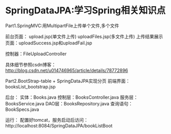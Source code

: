 # SpringDataJPA:学习Spring相关知识点
Part1.SpringMVC:用MultipartFile上传单个文件,多个文件

前台页面：
upload.jsp(单文件上传) 
uploadFiles.jsp(多文件上传) 
上传结果展示页面：uploadSuccess.jsp和uploadFail.jsp 

控制器：FileUploadController

具体细节参照csdn博客：http://blog.csdn.net/u014746965/article/details/78772896

Part2.BootStrap-table + SpringDataJPA实现分页
前端界面：
booksList_bootstrap.jsp

后台：
实体：Books.java
控制层：BooksController.java
服务层：BooksService.java
DAO层：BooksRepository.java  查询语句：BookSpecs.java

运行：
配置好tomcat，服务启动后访问：http://localhost:8084/SpringDataJPA/bookListBoot

